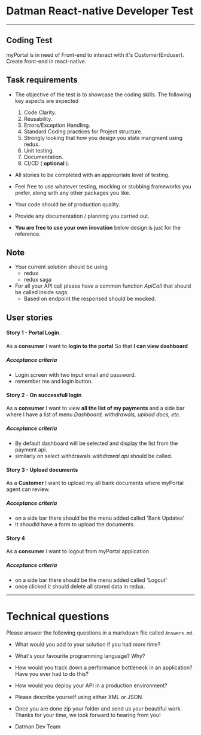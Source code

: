 # Datman React-native Developer Test
---

## Coding Test

myPortal is in need of Front-end to interact with it's Customer(Enduser). Create front-end in react-native.
## Task requirements

- The objective of the test is to showcase the coding skills. The following key aspects are expected
   1. Code Clarity.
   2. Reusability.
   3. Errors/Exception Handling.
   4. Standard Coding practices for Project structure.
   5. Strongly looking that how you design you state mangment using redux.
   6. Unit testing. 
   7. Documentation.
   8. CI/CD ( **optional** ).
   
- All stories to be completed with an appropriate level of testing.
- Feel free to use whatever testing, mocking or stubbing frameworks you prefer, along with any other packages you like.
- Your code should be of production quality.
- Provide any documentation / planning you carried out.
- **You are free to use your own inovation** below design is just for the reference.

## Note
- Your current solution should be using
    - redux
    - redux saga
- For all your API call please have a common function *ApiCall*  that should be called inside saga.
    - Based on endpoint the responsed should be mocked.

## User stories

#### Story 1 - Portal Login. 
As a **consumer**
I want to **login to the portal**
So that **I can view dashboard**
##### Acceptance criteria
* Login screen with two input email and password.
* remember me and login button.

#### Story 2 - On successfull login
As a **consumer**
I want to view **all the list of my payments**
and a side bar where I have a list of menu *Dashboard, withdrawals, upload docs, etc.*

##### Acceptance criteria
* By default dashboard will be selected and display the list from the payment api.
* similarly on select withdrawals *withdrawal api* should be called.

#### Story 3 - Upload documents
As a **Customer** 
I want to upload my all bank documents
where myPortal agent can review.

#####  Acceptance criteria
* on a side bar there should be the menu added called 'Bank Updates'
* It shoudld have a form to upload the documents. 

#### Story 4
As a **consumer**
I want to logout from myPortal application

##### Acceptance criteria
* on a side bar there should be the menu added called 'Logout'
* once clicked it should delete all stored data in redux. 


---

# Technical questions

Please answer the following questions in a markdown file called `Answers.md`.

* What would you add to your solution if you had more time?
* What's your favourite programming language? Why?
* How would you track down a performance bottleneck in an application? Have you ever had to do this?
* How would you deploy your API in a production environment?
* Please describe yourself using either XML or JSON.


* Once you are done zip your folder and send us your beautiful work.
Thanks for your time, we look forward to hearing from you!
- Datman Dev Team
